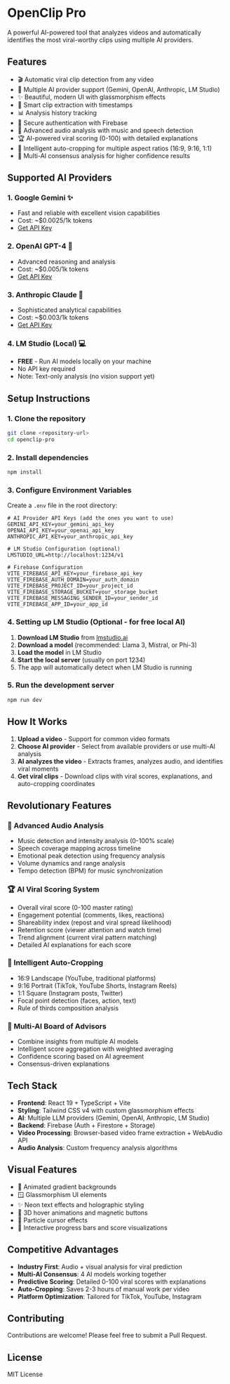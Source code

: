 # OpenClip Pro

A powerful AI-powered tool that analyzes videos and automatically identifies the most viral-worthy clips using multiple AI providers.

## Features

- 🎬 Automatic viral clip detection from any video
- 🤖 Multiple AI provider support (Gemini, OpenAI, Anthropic, LM Studio)
- ✨ Beautiful, modern UI with glassmorphism effects
- 🎯 Smart clip extraction with timestamps
- 📊 Analysis history tracking
- 🔐 Secure authentication with Firebase
- 🎵 Advanced audio analysis with music and speech detection
- 🏆 AI-powered viral scoring (0-100) with detailed explanations
- 📐 Intelligent auto-cropping for multiple aspect ratios (16:9, 9:16, 1:1)
- 🤖 Multi-AI consensus analysis for higher confidence results

## Supported AI Providers

### 1. **Google Gemini** ✨
- Fast and reliable with excellent vision capabilities
- Cost: ~$0.0025/1k tokens
- [Get API Key](https://makersuite.google.com/app/apikey)

### 2. **OpenAI GPT-4** 🤖
- Advanced reasoning and analysis
- Cost: ~$0.005/1k tokens
- [Get API Key](https://platform.openai.com/api-keys)

### 3. **Anthropic Claude** 🧠
- Sophisticated analytical capabilities
- Cost: ~$0.003/1k tokens
- [Get API Key](https://console.anthropic.com/)

### 4. **LM Studio (Local)** 💻
- **FREE** - Run AI models locally on your machine
- No API key required
- Note: Text-only analysis (no vision support yet)

## Setup Instructions

### 1. Clone the repository
   ```bash
   git clone <repository-url>
   cd openclip-pro
   ```

### 2. Install dependencies
   ```bash
   npm install
   ```

### 3. Configure Environment Variables

Create a `.env` file in the root directory:

   ```env
# AI Provider API Keys (add the ones you want to use)
GEMINI_API_KEY=your_gemini_api_key
OPENAI_API_KEY=your_openai_api_key
ANTHROPIC_API_KEY=your_anthropic_api_key

# LM Studio Configuration (optional)
LMSTUDIO_URL=http://localhost:1234/v1

# Firebase Configuration
VITE_FIREBASE_API_KEY=your_firebase_api_key
VITE_FIREBASE_AUTH_DOMAIN=your_auth_domain
VITE_FIREBASE_PROJECT_ID=your_project_id
VITE_FIREBASE_STORAGE_BUCKET=your_storage_bucket
VITE_FIREBASE_MESSAGING_SENDER_ID=your_sender_id
VITE_FIREBASE_APP_ID=your_app_id
```

### 4. Setting up LM Studio (Optional - for free local AI)

1. **Download LM Studio** from [lmstudio.ai](https://lmstudio.ai/)
2. **Download a model** (recommended: Llama 3, Mistral, or Phi-3)
3. **Load the model** in LM Studio
4. **Start the local server** (usually on port 1234)
5. The app will automatically detect when LM Studio is running

### 5. Run the development server
   ```bash
   npm run dev
   ```

## How It Works

1. **Upload a video** - Support for common video formats
2. **Choose AI provider** - Select from available providers or use multi-AI analysis
3. **AI analyzes the video** - Extracts frames, analyzes audio, and identifies viral moments
4. **Get viral clips** - Download clips with viral scores, explanations, and auto-cropping coordinates

## Revolutionary Features

### 🎵 Advanced Audio Analysis
- Music detection and intensity analysis (0-100% scale)
- Speech coverage mapping across timeline  
- Emotional peak detection using frequency analysis
- Volume dynamics and range analysis
- Tempo detection (BPM) for music synchronization

### 🏆 AI Viral Scoring System
- Overall viral score (0-100 master rating)
- Engagement potential (comments, likes, reactions)
- Shareability index (repost and viral spread likelihood)
- Retention score (viewer attention and watch time)
- Trend alignment (current viral pattern matching)
- Detailed AI explanations for each score

### 📐 Intelligent Auto-Cropping
- 16:9 Landscape (YouTube, traditional platforms)
- 9:16 Portrait (TikTok, YouTube Shorts, Instagram Reels)
- 1:1 Square (Instagram posts, Twitter)
- Focal point detection (faces, action, text)
- Rule of thirds composition analysis

### 🤖 Multi-AI Board of Advisors
- Combine insights from multiple AI models
- Intelligent score aggregation with weighted averaging
- Confidence scoring based on AI agreement
- Consensus-driven explanations

## Tech Stack

- **Frontend**: React 19 + TypeScript + Vite
- **Styling**: Tailwind CSS v4 with custom glassmorphism effects
- **AI**: Multiple LLM providers (Gemini, OpenAI, Anthropic, LM Studio)
- **Backend**: Firebase (Auth + Firestore + Storage)
- **Video Processing**: Browser-based video frame extraction + WebAudio API
- **Audio Analysis**: Custom frequency analysis algorithms

## Visual Features

- 🌈 Animated gradient backgrounds
- 🪟 Glassmorphism UI elements
- ✨ Neon text effects and holographic styling
- 🎯 3D hover animations and magnetic buttons
- 💫 Particle cursor effects
- 🌟 Interactive progress bars and score visualizations

## Competitive Advantages

- **Industry First**: Audio + visual analysis for viral prediction
- **Multi-AI Consensus**: 4 AI models working together
- **Predictive Scoring**: Detailed 0-100 viral scores with explanations
- **Auto-Cropping**: Saves 2-3 hours of manual work per video
- **Platform Optimization**: Tailored for TikTok, YouTube, Instagram

## Contributing

Contributions are welcome! Please feel free to submit a Pull Request.

## License

MIT License
